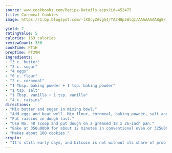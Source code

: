 ```yaml
---
source: www.cookbooks.com/Recipe-Details.aspx?id=452475
title: Cornmeal Cookies
image: https://1.bp.blogspot.com/-lXOcyZAvgS4/YA2H0pzWlqI/AAAAAAAABg8/_HX4JI-WmFM0Tz684w_qYjP9vBzksmFNgCLcBGAsYHQ/s219/20.png

yield: 7
ratingValue: 5
calories: 163 calories
reviewCount: 330
cookTime: PT1H
prepTime: PT29M
ingredients:
- "3 c. butter"
- "3 c. sugar"
- "4 eggs"
- "6 c. flour"
- "2 c. cornmeal"
- "1 Tbsp. baking powder + 1 tsp. baking powder"
- "1 tsp. salt"
- "1 Tbsp. vanilla + 1 tsp. vanilla"
- "4 c. raisins"
directions:
- "Mix butter and sugar in mixing bowl."
- "Add eggs and beat well. Mix flour, cornmeal, baking powder, salt and vanilla together. Add ingredients to mixture."
- "Put raisins in dough last."
- "Use No. 40 scoop and put dough on a greased 18 x 26-inch pan."
- "Bake at 350u00b0 for about 12 minutes in conventional oven or 325u00b0 for about 12 minutes in convection oven, until lightly browned."
- "Makes about 100 cookies."
crypto:
- "It's still early days, and bitcoin is not without its share of problems."
---
```

